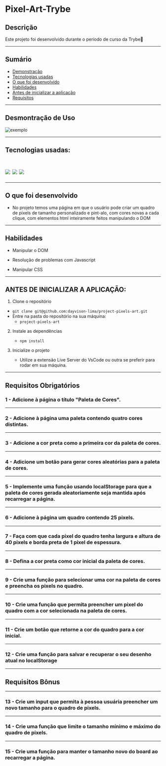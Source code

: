 # Pixel-Art-Trybe

## Descrição

Este projeto foi desenvolvido durante o período de curso da Trybe🚀

---

## Sumário

- [Demonstração](#desmontração-de-uso)
- [Tecnologias usadas](#tecnologias-usadas)
- [O que foi desenvolvido](#o-que-foi-desenvolvido)
- [Habilidades](#habilidades)
- [Antes de inicializar a aplicação](#antes-de-inicializar-a-aplicação)
- [Requisitos](#Requisitos-obrigatorios)

---

## Desmontração de Uso

![exemplo](./imgs/demo.gif)

---

## Tecnologias usadas:
<h1 align='left'>
<img src="https://img.shields.io/badge/HTML5-E34F26?style=for-the-badge&logo=html5&logoColor=white" />
<img src="https://img.shields.io/badge/CSS3-1572B6?style=for-the-badge&logo=css3&logoColor=white" />
<img src="https://img.shields.io/badge/JavaScript-F7DF1E?style=for-the-badge&logo=javascript&logoColor=black" />
</h1>

---

## O que foi desenvolvido

- No projeto temos uma página em que o usuário pode criar um quadro de pixels de tamanho personalizado e pint-alo, com cores novas a cada clique, com elementos html inteiramente feitos manipulando o DOM

---

## Habilidades

- Manipular o DOM

- Resolução de problemas com Javascript

- Manipular CSS

---

## ANTES DE INICIALIZAR A APLICAÇÃO:

1. Clone o repositório
  * `git clone git@github.com:dayvison-lima/project-pixels-art.git`
  * Entre na pasta do repositório na sua máquina:
    * `project-pixels-art`

2. Instale as dependências
   * `npm install`

3.  Inicialize o projeto
    * Utilize a extensão Live Server do VsCode ou outra se preferir para rodar em sua máquina.

---

##  Requisitos Obrigatórios

### 1 - Adicione à página o título "Paleta de Cores".
---
### 2 - Adicione à página uma paleta contendo quatro cores distintas.
---
### 3 - Adicione a cor preta como a primeira cor da paleta de cores.
---
### 4 - Adicione um botão para gerar cores aleatórias para a paleta de cores.
---
### 5 - Implemente uma função usando localStorage para que a paleta de cores gerada aleatoriamente seja mantida após recarregar a página.
---
### 6 - Adicione à página um quadro contendo 25 pixels.
---
### 7 - Faça com que cada pixel do quadro tenha largura e altura de 40 pixels e borda preta de 1 pixel de espessura.
---
### 8 - Defina a cor preta como cor inicial da paleta de cores.
---
### 9 - Crie uma função para selecionar uma cor na paleta de cores e preencha os pixels no quadro.
---
### 10 - Crie uma função que permita preencher um pixel do quadro com a cor selecionada na paleta de cores.
---
### 11 - Crie um botão que retorne a cor do quadro para a cor inicial.
---
### 12 - Crie uma função para salvar e recuperar o seu desenho atual no localStorage
---
## Requisitos Bônus
---
### 13 - Crie um input que permita à pessoa usuária preencher um novo tamanho para o quadro de pixels.
---
### 14 - Crie uma função que limite o tamanho mínimo e máximo do quadro de pixels.
---
### 15 - Crie uma função para manter o tamanho novo do board ao recarregar a página.



